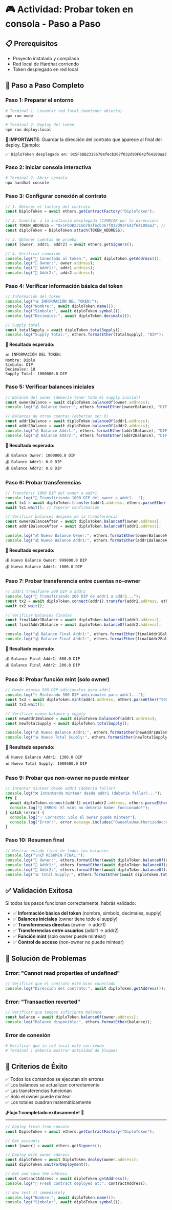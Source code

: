 # 🎮 Actividad: Probar token en consola - Paso a Paso

## 📋 Prerequisitos
- Proyecto instalado y compilado
- Red local de Hardhat corriendo
- Token desplegado en red local

## 🚀 Paso a Paso Completo

### **Paso 1: Preparar el entorno**

```bash
# Terminal 1: Levantar red local (mantener abierta)
npm run node
```

```bash
# Terminal 2: Deploy del token
npm run deploy:local
```

**📝 IMPORTANTE**: Guardar la dirección del contrato que aparece al final del deploy. Ejemplo:
```
✅ DiploToken desplegado en: 0x5FbDB2315678afecb367f032d93F642f64180aa3
```

### **Paso 2: Iniciar consola interactiva**

```bash
# Terminal 2: Abrir consola
npx hardhat console
```

### **Paso 3: Configurar conexión al contrato**

```javascript
// 1. Obtener el factory del contrato
const DiploToken = await ethers.getContractFactory("DiploToken");

// 2. Conectar a la instancia desplegada (CAMBIAR por tu dirección)
const TOKEN_ADDRESS = "0x5FbDB2315678afecb367f032d93F642f64180aa3"; // ⚠️ USAR TU DIRECCIÓN
const diploToken = DiploToken.attach(TOKEN_ADDRESS);

// 3. Obtener cuentas de prueba
const [owner, addr1, addr2] = await ethers.getSigners();

// 4. Verificar conexión
console.log("🔗 Conectado al token:", await diploToken.getAddress());
console.log("👤 Owner:", owner.address);
console.log("👤 Addr1:", addr1.address);
console.log("👤 Addr2:", addr2.address);
```

### **Paso 4: Verificar información básica del token**

```javascript
// Información del token
console.log("📊 INFORMACIÓN DEL TOKEN:");
console.log("Nombre:", await diploToken.name());
console.log("Símbolo:", await diploToken.symbol());
console.log("Decimales:", await diploToken.decimals());

// Supply total
const totalSupply = await diploToken.totalSupply();
console.log("Supply Total:", ethers.formatEther(totalSupply), "DIP");
```

**🎯 Resultado esperado:**
```
📊 INFORMACIÓN DEL TOKEN:
Nombre: Diplo
Símbulo: DIP
Decimales: 18
Supply Total: 1000000.0 DIP
```

### **Paso 5: Verificar balances iniciales**

```javascript
// Balance del owner (debería tener todo el supply inicial)
const ownerBalance = await diploToken.balanceOf(owner.address);
console.log("💰 Balance Owner:", ethers.formatEther(ownerBalance), "DIP");

// Balances de otras cuentas (deberían ser 0)
const addr1Balance = await diploToken.balanceOf(addr1.address);
const addr2Balance = await diploToken.balanceOf(addr2.address);
console.log("💰 Balance Addr1:", ethers.formatEther(addr1Balance), "DIP");
console.log("💰 Balance Addr2:", ethers.formatEther(addr2Balance), "DIP");
```

**🎯 Resultado esperado:**
```
💰 Balance Owner: 1000000.0 DIP
💰 Balance Addr1: 0.0 DIP
💰 Balance Addr2: 0.0 DIP
```

### **Paso 6: Probar transferencias**

```javascript
// Transferir 1000 DIP del owner a addr1
console.log("🔄 Transfiriendo 1000 DIP del owner a addr1...");
const tx1 = await diploToken.transfer(addr1.address, ethers.parseEther("1000"));
await tx1.wait(); // Esperar confirmación

// Verificar balances después de la transferencia
const ownerBalanceAfter = await diploToken.balanceOf(owner.address);
const addr1BalanceAfter = await diploToken.balanceOf(addr1.address);

console.log("💰 Nuevo Balance Owner:", ethers.formatEther(ownerBalanceAfter), "DIP");
console.log("💰 Nuevo Balance Addr1:", ethers.formatEther(addr1BalanceAfter), "DIP");
```

**🎯 Resultado esperado:**
```
💰 Nuevo Balance Owner: 999000.0 DIP
💰 Nuevo Balance Addr1: 1000.0 DIP
```

### **Paso 7: Probar transferencia entre cuentas no-owner**

```javascript
// addr1 transfiere 200 DIP a addr2
console.log("🔄 Transfiriendo 200 DIP de addr1 a addr2...");
const tx2 = await diploToken.connect(addr1).transfer(addr2.address, ethers.parseEther("200"));
await tx2.wait();

// Verificar balances finales
const finalAddr1Balance = await diploToken.balanceOf(addr1.address);
const finalAddr2Balance = await diploToken.balanceOf(addr2.address);

console.log("💰 Balance Final Addr1:", ethers.formatEther(finalAddr1Balance), "DIP");
console.log("💰 Balance Final Addr2:", ethers.formatEther(finalAddr2Balance), "DIP");
```

**🎯 Resultado esperado:**
```
💰 Balance Final Addr1: 800.0 DIP
💰 Balance Final Addr2: 200.0 DIP
```

### **Paso 8: Probar función mint (solo owner)**

```javascript
// Owner mintea 500 DIP adicionales para addr1
console.log("⚡ Minteando 500 DIP adicionales para addr1...");
const tx3 = await diploToken.mint(addr1.address, ethers.parseEther("500"));
await tx3.wait();

// Verificar nuevo balance y supply
const newAddr1Balance = await diploToken.balanceOf(addr1.address);
const newTotalSupply = await diploToken.totalSupply();

console.log("💰 Nuevo Balance Addr1:", ethers.formatEther(newAddr1Balance), "DIP");
console.log("📊 Nuevo Total Supply:", ethers.formatEther(newTotalSupply), "DIP");
```

**🎯 Resultado esperado:**
```
💰 Nuevo Balance Addr1: 1300.0 DIP
📊 Nuevo Total Supply: 1000500.0 DIP
```

### **Paso 9: Probar que non-owner no puede mintear**

```javascript
// Intentar mintear desde addr1 (debería fallar)
console.log("❌ Intentando mintear desde addr1 (debería fallar)...");
try {
  await diploToken.connect(addr1).mint(addr2.address, ethers.parseEther("100"));
  console.log("🚨 ERROR: El mint no debería haber funcionado!");
} catch (error) {
  console.log("✅ Correcto: Solo el owner puede mintear");
  console.log("Error:", error.message.includes("OwnableUnauthorizedAccount") ? "OwnableUnauthorizedAccount" : error.message);
}
```

### **Paso 10: Resumen final**

```javascript
// Mostrar estado final de todos los balances
console.log("\n📋 RESUMEN FINAL:");
console.log("👤 Owner:", ethers.formatEther(await diploToken.balanceOf(owner.address)), "DIP");
console.log("👤 Addr1:", ethers.formatEther(await diploToken.balanceOf(addr1.address)), "DIP");
console.log("👤 Addr2:", ethers.formatEther(await diploToken.balanceOf(addr2.address)), "DIP");
console.log("📊 Total Supply:", ethers.formatEther(await diploToken.totalSupply()), "DIP");
```

## ✅ **Validación Exitosa**

Si todos los pasos funcionan correctamente, habrás validado:

- ✅ **Información básica del token** (nombre, símbolo, decimales, supply)
- ✅ **Balances iniciales** (owner tiene todo el supply)
- ✅ **Transferencias directas** (owner → addr1)
- ✅ **Transferencias entre usuarios** (addr1 → addr2)
- ✅ **Función mint** (solo owner puede mintear)
- ✅ **Control de acceso** (non-owner no puede mintear)

## 🚨 **Solución de Problemas**

### Error: "Cannot read properties of undefined"
```javascript
// Verificar que el contrato esté bien conectado
console.log("Dirección del contrato:", await diploToken.getAddress());
```

### Error: "Transaction reverted"
```javascript
// Verificar que tengas suficiente balance
const balance = await diploToken.balanceOf(owner.address);
console.log("Balance disponible:", ethers.formatEther(balance));
```

### Error de conexión
```bash
# Verificar que la red local esté corriendo
# Terminal 1 debería mostrar actividad de bloques
```

## 🎯 **Criterios de Éxito**

✅ Todos los comandos se ejecutan sin errores  
✅ Los balances se actualizan correctamente  
✅ Las transferencias funcionan  
✅ Solo el owner puede mintear  
✅ Los totales cuadran matemáticamente  

**¡Flujo 1 completado exitosamente!** 🎉

---

```js
// Deploy fresh from console
const DiploToken = await ethers.getContractFactory("DiploToken");

// Get accounts
const [owner] = await ethers.getSigners();

// Deploy with owner address
const diploToken = await DiploToken.deploy(owner.address);
await diploToken.waitForDeployment();

// Get and save the address
const contractAddress = await diploToken.getAddress();
console.log("🔗 Fresh contract deployed at:", contractAddress);

// Now test it immediately
console.log("Nombre:", await diploToken.name());
console.log("Símbolo:", await diploToken.symbol());
```